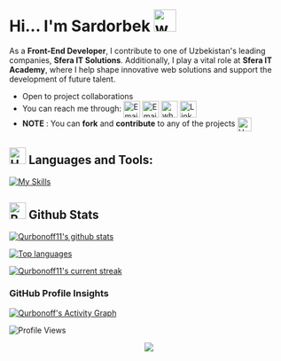 # Hi... I'm Sardorbek  <img src="https://user-images.githubusercontent.com/72663882/171687151-bb31c996-c9d2-49c8-b593-734946893b23.gif" alt="waving hand gif" aria-hidden="true" width="40" />


As a **Front-End Developer**, I contribute to one of Uzbekistan's leading companies, **Sfera IT Solutions**. Additionally, I play a vital role at **Sfera IT Academy**, where I help shape innovative web solutions and support the development of future talent.
- Open to project collaborations
- You can reach me through: <a href="https://johnmwendwa.com" title="Portfolio"><img alt="Email"  src="https://img.shields.io/badge/website-f59042?style=for-the-badge&logo=About.me&logoColor=white" height="30" align="center"/></a> <a href="mailto:dev.johnmwendwa@gmail.com" title="Email"><img alt="Email" src="https://img.shields.io/badge/Gmail-D14836?style=for-the-badge&logo=gmail&logoColor=white" height="30" align="center"/></a> <a href="https://wa.me/254747237927" title="Whatsapp"><img alt="whatsapp"  src="https://img.shields.io/badge/WhatsApp-25D366?style=for-the-badge&logo=whatsapp&logoColor=white" height="30" align="center"/></a> <a href="https://www.linkedin.com/in/john-mwendwa/"><img  alt="LinkedIn" title="LinkedIn" src="https://img.shields.io/static/v1?message=LinkedIn&logo=linkedin&label=&color=0077B5&logoColor=white&labelColor=&style=for-the-badge" height="30" align="center" /></a>
- **NOTE** : You can **fork** and **contribute** to any of the projects <img src="https://raw.githubusercontent.com/Tarikul-Islam-Anik/Animated-Fluent-Emojis/master/Emojis/Hand%20gestures/Handshake.png" alt="Handshake" width="25" height="25" align="center" />

[- Currently working on <a href="https://book-commerce-murex.vercel.app/">book commerce</a>]::

## <img src="https://raw.githubusercontent.com/Tarikul-Islam-Anik/Animated-Fluent-Emojis/master/Emojis/Objects/Hammer%20and%20Wrench.png" alt="Hammer and Wrench" width="30" height="30" /> **Languages and Tools:**
[![My Skills](https://skillicons.dev/icons?i=html,css,sass,bootstrap,tailwind,pug,git,github,md,notion,npm,ps,powershell,py,pycharm,sublime,vscode,webstorm,windows,figma,bash&perline=13)](#)

## <img src="https://raw.githubusercontent.com/Tarikul-Islam-Anik/Animated-Fluent-Emojis/master/Emojis/Travel%20and%20places/Rocket.png" alt="Rocket" width="30" height="30" /> Github Stats

 [![Qurbonoff11's github stats](https://bad-apple-github-readme.vercel.app/api?username=Qurbonoff11&show_icons=true&count_private=true&line_height=20&icon_color=00b3ff&theme=blue-green&title_color=00b3ff)](#)

 [![Top languages](https://github-readme-mwendwa.vercel.app/api/top-langs/?username=Qurbonoff11&layout=compact&count_private=true&theme=blue-green&title_color=00b3ff)](#)

[![Qurbonoff11's current streak](https://streak-stats.demolab.com/?user=Qurbonoff11&count_private=true&theme=blue-green&title_color=00b3ff)](#)



### GitHub Profile Insights


[![Qurbonoff's Activity Graph](https://github-readme-activity-graph.vercel.app/graph?username=Qurbonoff11&theme=github)](https://github.com/Qurbonoff11)

![Profile Views](https://komarev.com/ghpvc/?username=Qurbonoff11&color=green)


<p align="center">
     <img src="https://capsule-render.vercel.app/api?type=waving&color=gradient&height=100&section=footer"/>
</p>



